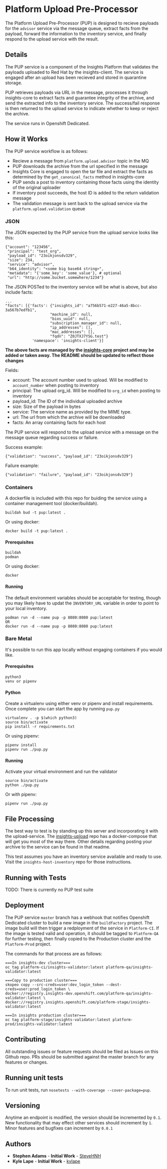 # Platform Upload Pre-Processor

The Platform Upload Pre-Processor (PUP) is designed to recieve payloads for the `advisor` service
via the message queue, extract facts from the payload, forward the information to the inventory
service, and finally respond to the upload service with the result.

## Details

The PUP service is a component of the Insights Platform that validates the payloads uploaded
to Red Hat by the insights-client. The service is engaged after an upload has been recieved and stored in
quarantine storage.

PUP retrieves payloads via URL in the message, processes it through
insights-core to extract facts and guarantee integrity of the archive, and send the extracted info to the inventory service. 
The success/fail response is then returned to the upload service to indicate whether to keep or reject the archive.

The service runs in Openshift Dedicated.

## How it Works

The PUP service workflow is as follows:

  - Recieve a message from `platform.upload.advisor` topic in the MQ
  - PUP downloads the archive from the url specified in the message
  - Insights Core is engaged to open the tar file and extract the facts as determined by the `get_canonical_facts` method in insights-core
  - PUP sends a post to inventory containing those facts using the identity of the original uploader
  - If inventory post succeeds, the host ID is added to the return validation message
  - The validation message is sent back to the upload service via the `platform.upload.validation` queue

### JSON

The JSON expected by the PUP service from the upload service looks like this:

```
{"account": "123456",
 "principal": "test_org",
 "payload_id": "23oikjonsdv329",
 "size": 234,
 "service": "advisor",
 "b64_identity": "<some big base64 string>",
 "metadata": "{'some_key': 'some_value'}, # optional
 "url": "http://some.bucket.somewhere/1234"}
```

The JSON POSTed to the inventory service will be what is above, but also include facts:

```
...
"facts": [{'facts': {"insights_id": "a756b571-e227-46a5-8bcc-3a567b7edfb1",
                    "machine_id": null,
                    "bios_uuid": null,
                    "subscription_manager_id": null,
                    "ip_addresses": [],
                    "mac_addresses": [],
                    "fqdn": "Z0JTXJ7YSG.test"}
            'namespace': 'insights-client'}]
```

**The above facts are managed by the [insights-core](https://www.github.com/RedHatInsights/insights-core) project and may be added or taken away. The README should be updated to reflect those
changes**

Fields:

  - account: The account number used to upload. Will be modified to `account_number` when posting to inventory
  - principal: The upload org_id. Will be modified to `org_id` when posting to inventory
  - payload_id: The ID of the individual uploaded archive
  - size: Size of the payload in bytes
  - service: The service name as provided by the MIME type. 
  - url: The url from which the archive will be downloaded
  - facts: An array containing facts for each host
  
The PUP service will respond to the upload service with a message on the message queue regarding success or failure.

Success example:

    {"validation": "success", "payload_id": "23oikjonsdv329"}

Failure example:

    {"validation": "failure", "payload_id": "23oikjonsdv329"}

### Containers

A dockerfile is included with this repo for buiding the service using a container management tool (docker/buildah).

    buildah bud -t pup:latest .

Or using docker:

    docker build -t pup:latest .

#### Prerequisites

    buildah
    podman

Or using docker:

    docker

#### Running

The default environment variables should be acceptable for testing, though you may likely have to updat the `INVENTORY_URL` variable in order to point to your local inventory.

    podman run -d --name pup -p 8080:8080 pup:latest
    OR
    docker run -d --name pup -p 8080:8080 pup:latest

### Bare Metal

It's possible to run this app locally without engaging containers if you would like.

#### Prerequisites

    python3
    venv or pipenv

#### Python

Create a virtualenv using either venv or pipenv and install requirements. Once complete you can start the app by running `pup.py`

    virtualenv . -p $(which python3)
    source bin/activate
    pip install -r requirements.txt

Or using pipenv:

    pipenv install
    pipenv run ./pup.py

#### Running

Activate your virtual environment and run the validator

    source bin/activate
    python ./pup.py

Or with pipenv:

    pipenv run ./pup.py

## File Processing

The best way to test is by standing up this server and incorporating it with the upload-service. The [insights-upload](https://www.github.com/RedHatInsights/insights-upload) repo has a docker-compose that will get you most of the way there. Other details regarding
posting your archive to the service can be found in that readme.

This test assumes you have an inventory service available and ready to use. Visit the `insights-host-inventory` repo for those instructions. 

## Running with Tests

TODO: There is currently no PUP test suite

## Deployment

The PUP service `master` branch has a webhook that notifies Openshift Dedicated cluster to build a new image in the `buildfactory` project. The image build will then trigger a redployment of the service in `Platform-CI`. If the image is tested valid and operation, it should be tagged to `Platform-QA` for further testing, then finally copied to the Production cluster and the `Platform-Prod` project.

The commands for that process are as follows:

    ===In insights-dev cluster===
    oc tag platform-ci/insights-validator:latest platform-qa/insights-validator:latest
    
    ===Copy to production cluster===
    skopeo copy --src-creds=user:dev_login_token --dest-creds=user:prod_login_token \
    docker://registry.insights-dev.openshift.com/platform-qa/insights-validator:latest \
    docker://registry.insights.openshift.com/platform-stage/insights-validator:latest

    ===In insights production cluster===
    oc tag platform-stage/insights-validator:latest platform-prod/insights-validator:latest

## Contributing

All outstanding issues or feature requests should be filed as Issues on this Github repo. PRs should be submitted against the master branch for any features or changes.

## Running unit tests

To run unit tests, run `nosetests --with-coverage --cover-package=pup`.

## Versioning

Anytime an endpoint is modified, the version should be incremented by `0.1`. New functionality that may effect other services should increment by `1`. Minor features and bugfixes can increment by `0.0.1`

## Authors

* **Stephen Adams** - **Initial Work** - [SteveHNH](https://github.com/SteveHNH)
* **Kyle Lape** - **Initial Work** - [kylape](https://github.com/kylape)
